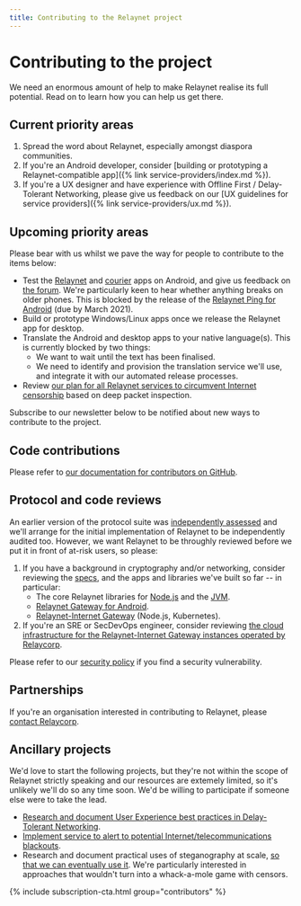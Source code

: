 ```yaml
---
title: Contributing to the Relaynet project
---
```


# Contributing to the project

We need an enormous amount of help to make Relaynet realise its full potential. Read on to learn how you can help us get there.

## Current priority areas

1. Spread the word about Relaynet, especially amongst diaspora communities.
1. If you're an Android developer, consider [building or prototyping a Relaynet-compatible app]({% link service-providers/index.md %}).
1. If you're a UX designer and have experience with Offline First / Delay-Tolerant Networking, please give us feedback on our [UX guidelines for service providers]({% link service-providers/ux.md %}).

## Upcoming priority areas

Please bear with us whilst we pave the way for people to contribute to the items below:

- Test the [Relaynet](https://play.google.com/store/apps/details?id=tech.relaycorp.gateway) and [courier](https://play.google.com/store/apps/details?id=tech.relaycorp.courier) apps on Android, and give us feedback on [the forum](https://community.relaynet.network/). We're particularly keen to hear whether anything breaks on older phones. This is blocked by the release of the [Relaynet Ping for Android](https://github.com/relaycorp/relaynet-ping-android/) (due by March 2021).
- Build or prototype Windows/Linux apps once we release the Relaynet app for desktop.
- Translate the Android and desktop apps to your native language(s). This is currently blocked by two things:
  - We want to wait until the text has been finalised.
  - We need to identify and provision the translation service we'll use, and integrate it with our automated release processes.
- Review [our plan for all Relaynet services to circumvent Internet censorship](https://github.com/relaycorp/relayverse/issues/4) based on deep packet inspection.

Subscribe to our newsletter below to be notified about new ways to contribute to the project.

## Code contributions

Please refer to [our documentation for contributors on GitHub](https://github.com/relaycorp/.github/blob/master/CONTRIBUTING.md).

## Protocol and code reviews

An earlier version of the protocol suite was [independently assessed](../archives/security-audit-2019-03.pdf) and we'll arrange for the initial implementation of Relaynet to be independently audited too. However, we want Relaynet to be throughly reviewed before we put it in front of at-risk users, so please:

1. If you have a background in cryptography and/or networking, consider reviewing the [specs](https://specs.relaynet.network/), and the apps and libraries we've built so far -- in particular:
    - The core Relaynet libraries for [Node.js](https://github.com/relaycorp/relaynet-core-js) and the [JVM](https://github.com/relaycorp/relaynet-jvm).
    - [Relaynet Gateway for Android](https://github.com/relaycorp/relaynet-gateway-android).
    - [Relaynet-Internet Gateway](https://github.com/relaycorp/relaynet-internet-gateway) (Node.js, Kubernetes).
1. If you're an SRE or SecDevOps engineer, consider reviewing [the cloud infrastructure for the Relaynet-Internet Gateway instances operated by Relaycorp](https://github.com/relaycorp/cloud-gateway).

Please refer to our [security policy](https://github.com/relaycorp/.github/blob/master/SECURITY.md) if you find a security vulnerability.

## Partnerships

If you're an organisation interested in contributing to Relaynet, please [contact Relaycorp](https://relaycorp.tech).

## Ancillary projects

We'd love to start the following projects, but they're not within the scope of Relaynet strictly speaking and our resources are extemely limited, so it's unlikely we'll do so any time soon. We'd be willing to participate if someone else were to take the lead.

- [Research and document User Experience best practices in Delay-Tolerant Networking](https://github.com/relaycorp/relayverse/issues/26).
- [Implement service to alert to potential Internet/telecommunications blackouts](https://github.com/relaycorp/relayverse/issues/9).
- Research and document practical uses of steganography at scale, [so that we can eventually use it](https://github.com/relaynet/specs/issues/44). We're particularly interested in approaches that wouldn't turn into a whack-a-mole game with censors.

{% include subscription-cta.html group="contributors" %}
